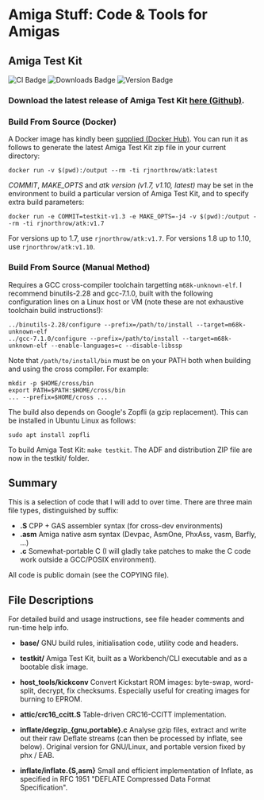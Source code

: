 # Amiga Stuff: Code & Tools for Amigas

## Amiga Test Kit

![CI Badge][ci-badge]
![Downloads Badge][downloads-badge]
![Version Badge][version-badge]

### Download the latest release of Amiga Test Kit [here (Github)](https://github.com/keirf/amiga-stuff/releases/download/testkit-v1.19/AmigaTestKit-1.19.zip).

### Build From Source (Docker)

A Docker image has kindly been [supplied (Docker
Hub)](https://hub.docker.com/r/rjnorthrow/atk). You can run it as
follows to generate the latest Amiga Test Kit zip file in your current
directory:
```
docker run -v $(pwd):/output --rm -ti rjnorthrow/atk:latest
```

*COMMIT*, *MAKE_OPTS* and *atk version (v1.7, v1.10, latest)* may be
 set in the environment to build a particular version of Amiga Test
 Kit, and to specify extra build parameters:
```
docker run -e COMMIT=testkit-v1.3 -e MAKE_OPTS=-j4 -v $(pwd):/output --rm -ti rjnorthrow/atk:v1.7
```

For versions up to 1.7, use `rjnorthrow/atk:v1.7`. For versions 1.8 up to 1.10,
use `rjnorthrow/atk:v1.10`.

### Build From Source (Manual Method)

Requires a GCC cross-compiler toolchain targetting
`m68k-unknown-elf`. I recommend binutils-2.28 and gcc-7.1.0, built
with the following configuration lines on a Linux host or VM (note these are
not exhaustive toolchain build instructions!):
```
../binutils-2.28/configure --prefix=/path/to/install --target=m68k-unknown-elf
../gcc-7.1.0/configure --prefix=/path/to/install --target=m68k-unknown-elf --enable-languages=c --disable-libssp
```

Note that `/path/to/install/bin` must be on your PATH both when building
and using the cross compiler. For example:
```
mkdir -p $HOME/cross/bin
export PATH=$PATH:$HOME/cross/bin
... --prefix=$HOME/cross ...
```

The build also depends on Google's Zopfli (a gzip replacement). This can
be installed in Ubuntu Linux as follows:
```
sudo apt install zopfli
```

To build Amiga Test Kit: `make testkit`. The ADF and distribution ZIP file
are now in the testkit/ folder.

## Summary

This is a selection of code that I will add to over time. There are
three main file types, distinguished by suffix:
- **.S**    CPP + GAS assembler syntax (for cross-dev environments)
- **.asm**  Amiga native asm syntax (Devpac, AsmOne, PhxAss, vasm, Barfly, ...)
- **.c**    Somewhat-portable C (I will gladly take patches to make the C code
            work outside a GCC/POSIX environment).

All code is public domain (see the COPYING file).


## File Descriptions

For detailed build and usage instructions, see
file header comments and run-time help info.

- **base/**
  GNU build rules, initialisation code, utility code and headers.

- **testkit/**
  Amiga Test Kit, built as a Workbench/CLI executable and as a
  bootable disk image.

- **host_tools/kickconv**
  Convert Kickstart ROM images: byte-swap, word-split, decrypt, fix checksums.
  Especially useful for creating images for burning to EPROM.

- **attic/crc16_ccitt.S**
  Table-driven CRC16-CCITT implementation.

- **inflate/degzip_{gnu,portable}.c**
  Analyse gzip files, extract and write out their raw Deflate streams
  (can then be processed by inflate, see below).
  Original version for GNU/Linux, and portable version fixed by phx / EAB.

- **inflate/inflate.{S,asm}**
  Small and efficient implementation of Inflate, as specified
  in RFC 1951 "DEFLATE Compressed Data Format Specification".

[ci-badge]: https://github.com/keirf/amiga-stuff/workflows/CI/badge.svg
[downloads-badge]: https://img.shields.io/github/downloads/keirf/amiga-stuff/total
[version-badge]: https://img.shields.io/github/v/release/keirf/amiga-stuff
